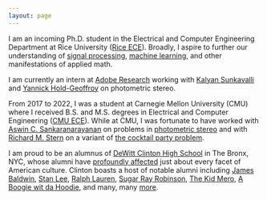 ```yaml
---
layout: page
---
```


I am an incoming Ph.D. student in the Electrical and Computer 
Engineering Department at Rice University ([Rice ECE][rice]). Broadly, I aspire to 
further our understanding of [signal processing][sp], [machine learning][ml], and
other manifestations of applied math.

I am currently an intern at [Adobe Research][adobe] working with [Kalyan Sunkavalli][ks] and 
[Yannick Hold-Geoffroy][yhg] on photometric stereo.

From 2017 to 2022, I was a student at Carnegie Mellon University (CMU) where I 
received B.S. and M.S. degrees in Electrical and Computer Engineering ([CMU ECE][ece]). While at 
CMU, I was fortunate to have worked with [Aswin C. Sankaranarayanan][aswin] on problems in 
[photometric stereo][ps] and with [Richard M. Stern][rich] on 
a variant of [the cocktail party problem][cpp]. 

I am proud to be an alumnus of [DeWitt Clinton High School][dwc] in The Bronx, NYC, whose alumni have 
[profoundly affected][copw] just about every facet of American culture. Clinton boasts a host of 
notable alumni including [James Baldwin][jb], [Stan Lee][sl], [Ralph Lauren][rl], [Sugar Ray Robinson][srr],
[The Kid Mero][mero], [A Boogie wit da Hoodie][abg], and many, many [more].

[aswin]:    https://users.ece.cmu.edu/~saswin/
[rich]:     https://users.ece.cmu.edu/~rms/
[ps]:       https://en.wikipedia.org/wiki/Photometric_stereo
[cpp]:      https://en.wikipedia.org/wiki/Cocktail_party_effect
[ks]:       http://www.kalyans.org/
[yhg]:      https://yannickhold.com/
[cmu]:      https://www.cmu.edu/
[ece]:      https://www.ece.cmu.edu/
[rice]:     https://eceweb.rice.edu/
[adobe]:    https://research.adobe.com/
[sp]:       https://en.wikipedia.org/wiki/Digital_signal_processing
[ml]:       https://en.wikipedia.org/wiki/Machine_learning
[dwc]:      https://en.wikipedia.org/wiki/DeWitt_Clinton_High_School
[dwc_alum]: https://en.wikipedia.org/wiki/DeWitt_Clinton_High_School#Notable_alumni
[jb]:       https://en.wikipedia.org/wiki/James_Baldwin
[sl]:       https://en.wikipedia.org/wiki/Stan_Lee
[rl]:       https://en.wikipedia.org/wiki/Ralph_Lauren
[abg]:      https://en.wikipedia.org/wiki/A_Boogie_wit_da_Hoodie
[mero]:     https://en.wikipedia.org/wiki/The_Kid_Mero
[srr]:      https://en.wikipedia.org/wiki/Sugar_Ray_Robinson
[copw]:     https://www.amazon.com/Castle-Parkway-Extraordinary-Influence-American/dp/188326930X
[more]:     https://en.wikipedia.org/wiki/DeWitt_Clinton_High_School#Notable_alumni

